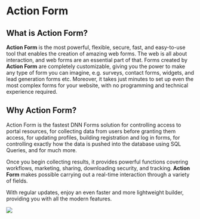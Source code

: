 # Action Form

## What is Action Form?

**Action Form** is the most powerful, flexible, secure, fast, and easy-to-use tool that enables the creation of amazing web forms. The web is all about interaction, and web forms are an essential part of that. Forms created by **Action Form** are completely customizable, giving you the power to make any type of form you can imagine, e.g. surveys, contact forms, widgets, and lead generation forms etc. Moreover, it takes just minutes to set up even the most complex forms for your website, with no programming and technical experience required.

## Why Action Form?

Action Form is the fastest DNN Forms solution for controlling access to portal resources, for collecting data from users before granting them access, for updating profiles, building registration and log in forms, for controlling exactly how the data is pushed into the database using SQL Queries, and for much more.

Once you begin collecting results, it provides powerful functions covering workflows, marketing, sharing, downloading security, and tracking. **Action Form** makes possible carrying out a real-time interaction through a variety of fields.

With regular updates, enjoy an even faster and more lightweight builder, providing you with all the modern features.

![](/assets/action-form-builder-300x388w.jpg)

